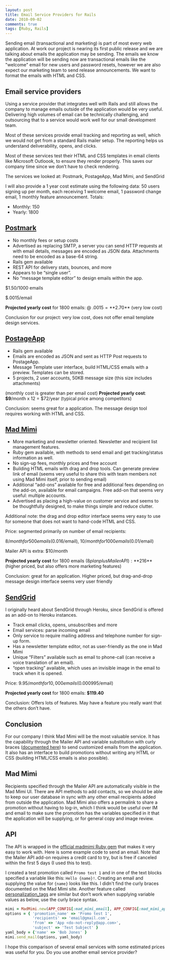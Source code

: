 ```yaml
---
layout: post
title: Email Service Providers for Rails
date: 2010-09-02
comments: true
tags: [Ruby, Rails]
---
```


Sending email (transactional and marketing) is part of most every web application. At work our project is nearing its first public release and we are talking about emails the application may be sending. The emails we know the application will be sending now are transactional emails like the "welcome" email for new users and password resets, however we are also expect our marketing team to send release announcements. We want to format the emails with HTML and CSS. 

## Email service providers
Using a service provider that integrates well with Rails and still allows the company to manage emails outside of the application would be very useful. Delivering high volumes of email can be technically challenging, and outsourcing that to a service would work well for our small development team. 

Most of these services provide email tracking and reporting as well, which we would not get from a standard Rails mailer setup. The reporting helps us understand deliverability, opens, and clicks.

Most of these services test their HTML and CSS templates in email clients like Microsoft Outloook, to ensure they render properly. This saves our company time since we don’t have to check rendering.

The services we looked at: Postmark, PostageApp, Mad Mimi, and SendGrid

I will also provide a 1 year cost estimate using the following data:
50 users signing up per month, each receiving 1 welcome email, 1 password change email, 1 monthly feature announcement. Totals:

- Monthly: 150
- Yearly: 1800

## [Postmark](http://postmarkapp.com/)
- No monthly fees or setup costs
- Advertised as replacing SMTP, a server you can send HTTP requests at with email details, messages are encoded as JSON data. Attachments need to be encoded as a base-64 string.
- Rails gem available
- REST API for delivery stats, bounces, and more
- Appears to be “single user”.
- No “message template editor” to design emails within the app.

$1.50/1000 emails

$.0015/email

**Projected yearly cost** for 1800 emails: @ $.0015 = **$2.70** (very low cost)

Conclusion for our project: very low cost, does not offer email template design services.

## [PostageApp](http://postageapp.com/)
- Rails gem available
- Emails are encoded as JSON and sent as HTTP Post requests to PostageApp. 
- Message Template user interface, build HTML/CSS emails with a preview. Templates can be stored.
- 5 projects, 2 user accounts, 50KB message size (this size includes attachments)

(monthly cost is greater than per email cost)
**Projected yearly cost**: **$9**/month x 12 = $72/year (typical price among competitors)

Conclusion: seems great for a application. The message design tool requires working with HTML and CSS.

## [Mad Mimi](http://madmimi.com/)
- More marketing and newsletter oriented. Newsletter and recipient list management features. 
- Ruby gem available, with methods to send email and get tracking/status information as well.
- No sign-up fees, monthly prices and free account
- Building HTML emails with drag and drop tools. Can generate preview link of email (seems very useful to share this with team members not using Mad Mimi itself, prior to sending email)
- Additional “add-ons” available for free and additional fees depending on the add-on, available for email campaigns. Free add-on that seems very useful: multiple accounts.
- Advertised as placing a high-value on customer service and seems to be thoughtfully designed, to make things simple and reduce clutter.

Additional note: the drag and drop editor interface seems very easy to use for someone that does not want to hand-code HTML and CSS.

Price: segmented primarily on number of email recipients:

$8/month for 500 emails ($0.016/email), $10/month for 1000 emails ($0.01/email)

Mailer API is extra: $10/month

**Projected yearly cost** for 1800 emails ($8 plan plus Mailer API): **$216**  (higher priced, but also offers more marketing features)

Conclusion: great for an application. Higher priced, but drag-and-drop message design interface seems very user friendly

## [SendGrid](http://sendgrid.com/)
I originally heard about SendGrid through Heroku, since SendGrid is offered as an add-on to Heroku instances.
- Track email clicks, opens, unsubscribes and more
- Email services: parse incoming email
- Only service to require mailing address and telephone number for sign-up form.
- Has a newsletter template editor, not as user-friendly as the one in Mad Mimi
- Unique “Filters” available such as email to phone-call (can receive a voice translation of an email).
- “open tracking” available, which uses an invisible image in the email to track when it is opened.

Price: $9.95/month for 10,000 emails ($0.000995/email)

**Projected yearly cost** for 1800 emails: **$119.40**

Conclusion: Offers lots of features. May have a feature you really want that the others don’t have.

## Conclusion
For our company I think Mad Mimi will be the most valuable service. It has the capability through the Mailer API and variable substitution with curly braces ([documented here](http://garbageburrito.com/blog/entry/235921/outsource-your-email-notifications-with-madmimis-mailer-api)) to send customized emails from the application. It also has an interface to build promotions without writing any HTML or CSS (building HTML/CSS emails is also possible).

## Mad Mimi
Recipients specified through the Mailer API are automatically visible in the Mad Mimi UI. There are API methods to add contacts, so we should be able to keep our user database in sync with any other email recipients added from outside the application. Mad Mimi also offers a permalink to share a promotion without having to log-in, which I think would be useful over IM and email to make sure the promotion has the variables specified in it that the application will be supplying, or for general copy and image review.

## API
The API is wrapped in the [official madmimi Ruby gem](http://github.com/madmimi/madmimi-gem) that makes it very easy to work with. Here is some example code to send an email. Note that the Mailer API add-on requires a credit card to try, but is free if canceled within the first 5 days (I used this to test).

I created a test promotion called `Promo test 1` and in one of the text blocks specified a variable like this: `Hello {name}!`. Creating an email and supplying the value for `{name}` looks like this. I didn't find the curly braces documented on the Mad Mimi site. Another feature called [personalization_tags](http://help.madmimi.com/personalization-tag/) are similar but don’t work when supplying variable values as below, use the curly brace syntax.

```rb
mimi = MadMimi.new(APP_CONFIG[:mad_mimi_email], APP_CONFIG[:mad_mimi_api_key])
options = { 'promotion_name' => 'Promo test 1', 
            'recipients' => 'email@gmail.com', 
            'from' => 'App <do-not-reply@app.com>', 
            'subject' => 'Test Subject' }
yaml_body = {'name' => 'Bob Jones' }
mimi.send_mail(options, yaml_body)
```

I hope this comparison of several email services with some estimated prices was useful for you. Do you use another email service provider?
